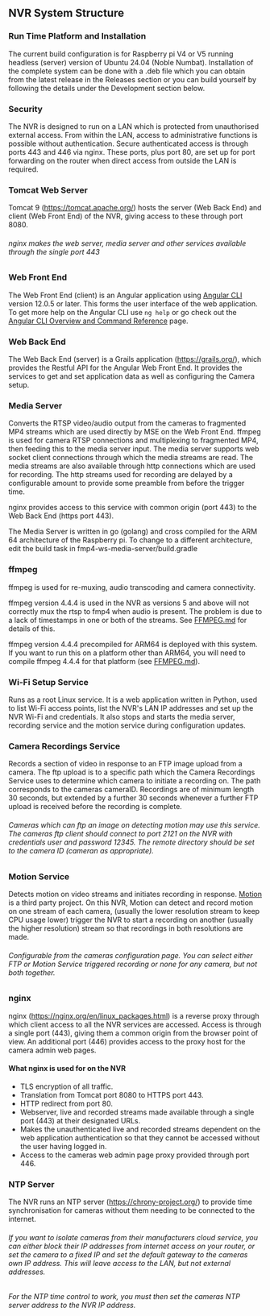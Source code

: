 ## NVR System Structure
### Run Time Platform and Installation
The current build configuration is for Raspberry pi V4 or V5 running headless (server) version of Ubuntu 24.04 (Noble Numbat).
Installation of the complete system can be done with a .deb file which you can obtain from the latest release in the Releases section or you can build yourself by following the details under the Development section below.

### Security
The NVR is designed to run on a LAN which is protected from unauthorised
external access. From within the LAN, access to administrative functions is possible without authentication.
Secure authenticated access is through ports 443 and 446 via nginx.
These ports, plus port 80,  are set up for port forwarding on the router when direct access
from outside the LAN is required.

### Tomcat Web Server
Tomcat 9 (https://tomcat.apache.org/) hosts the server (Web Back End) and client (Web Front End) of the NVR, giving access
to these through port 8080.

###### nginx makes the web server, media server and other services available through the single port 443
### Web Front End
The Web Front End (client) is an Angular application using [Angular CLI](https://github.com/angular/angular-cli) version 12.0.5 or later.
This forms the user interface of the web application.
To get more help on the Angular CLI use `ng help` or go check out the [Angular CLI Overview and Command Reference](https://angular.io/cli) page.
### Web Back End
The Web Back End (server) is a Grails application (https://grails.org/), which provides
the Restful API for the Angular Web Front End.
It provides the services to get and set application data as
well as configuring the Camera setup.

### Media Server
Converts the RTSP video/audio output from the cameras to
fragmented MP4 streams which are used directly by MSE on the Web Front End.
ffmpeg is used for camera RTSP connections and multiplexing to fragmented MP4, then feeding this to the media server input.
The media server supports web socket client connections through which the media streams are read. The media streams are
also available through http connections which are used for recording.
The http streams used for recording are delayed by a configurable amount to provide some preamble from before the trigger time.  

nginx provides access to this service with common origin (port 443) to the Web Back End (https port 443).

The Media Server is written in go (golang) and cross compiled for the ARM 64 architecture of the Raspberry pi. To change to a different architecture, edit the build task in fmp4-ws-media-server/build.gradle

### ffmpeg
ffmpeg is used for re-muxing, audio transcoding and camera connectivity.

ffmpeg version 4.4.4 is used in the NVR as versions 5 and above will not correctly mux the rtsp to fmp4 when audio is present.
The problem is due to a lack of timestamps in one or both of the streams.
See [FFMPEG.md](FFMPEG.md) for details of this.

ffmpeg version 4.4.4 precompiled for ARM64 is deployed with this system. If you want to run this on a platform other than ARM64, you
will need to compile ffmpeg 4.4.4 for that platform (see [FFMPEG.md](FFMPEG.md)).
### Wi-Fi Setup Service
Runs as a root Linux service. It is a web application written in Python,
used to list Wi-Fi access points, list the NVR's LAN IP addresses and set up the NVR Wi-Fi and credentials.
It also stops and starts the media server, recording service and the motion service
during configuration updates.

### Camera Recordings Service
Records a section of video in response to an FTP image upload from a camera.
The ftp upload is to a specific path which the Camera Recordings Service uses
to determine which camera to initiate a recording on. The path corresponds to the cameras
cameraID.
Recordings are of minimum length 30 seconds, but extended by a further 30 seconds whenever a further FTP upload is received
before the recording is complete.
###### Cameras which can ftp an image on detecting motion may use this service. The cameras ftp client should connect to port 2121 on the NVR with credentials user and password 12345. The remote directory should be set to the camera ID (camera*n* as appropriate).
### Motion Service
Detects motion on video streams and initiates recording in response. <a href="https://github.com/Motion-Project/motion">Motion</a> is a third party project.
On this NVR, Motion can detect and record motion on one stream of each camera, (usually the lower resolution stream to keep CPU usage lower) trigger the NVR to
start a recording on another (usually the higher resolution) stream so that recordings
in both resolutions are made.

###### Configurable from the cameras configuration page. You can select either FTP or Motion Service triggered recording or none for any camera, but not both together.
### nginx
nginx (https://nginx.org/en/linux_packages.html) is a reverse proxy through which client access to all the NVR services are accessed.
Access is through a single port (443), giving them a common origin from the browser point of view.
An additional port (446) provides access to the proxy host for the camera admin web pages.

#### What nginx is used for on the NVR
* TLS encryption of all traffic.
* Translation from Tomcat port 8080 to HTTPS port 443.
* HTTP redirect from port 80.
* Webserver, live and recorded streams made available through a single port (443) at their designated URLs.
* Makes the unauthenticated live and recorded streams dependent on the web application authentication so that they
  cannot be accessed without the user having logged in.
* Access to the cameras web admin page proxy provided through port 446.

### NTP Server
The NVR runs an NTP server (https://chrony-project.org/) to provide time synchronisation for cameras without them needing to be connected
to the internet.

###### If you want to isolate cameras from their manufacturers cloud service, you can either block their IP addresses from internet access on your router, or set the camera to a fixed IP and set the default gateway to the cameras own IP address. This will leave access to the LAN, but not external addresses.
###### For the NTP time control to work, you must then set the cameras NTP server address to the NVR IP address.

